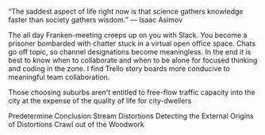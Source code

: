 “The saddest aspect of life right now is that science gathers knowledge faster than society gathers wisdom.”
― Isaac Asimov

The all day Franken-meeting creeps up on you with Slack. 
You become a prisoner bombarded with chatter stuck in a virtual open office space. 
Chats go off topic, so channel designations become meaningless. 
In the end it is best to know when to collaborate and when to be alone 
for focused thinking and coding in the zone. 
I find Trello story boards more conducive to meaningful team collaboration.

Those choosing suburbs aren't entitled to free-flow traffic capacity into the 
city at the expense of the quality of life for city-dwellers

 Predetermine Conclusion
 Stream Distortions
 Detecting the External Origins of Distortions
   Crawl out of the Woodwork